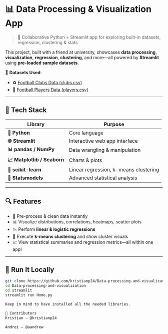 # 📊 Data Processing & Visualization App

> 🚀 Collaborative Python + Streamlit app for exploring built-in datasets, regression, clustering & stats

This project, built with a friend at university, showcases **data processing**, **visualization**, **regression**, **clustering**, and more—all powered by **Streamlit** using **pre-loaded sample datasets**.

📂 **Datasets Used**:  
- ⚽ [Football Clubs Data (clubs.csv)](https://www.kaggle.com/datasets/davidcariboo/player-scores?select=clubs.csv)  
- 👥 [Football Players Data (players.csv)](https://www.kaggle.com/datasets/davidcariboo/player-scores?select=players.csv)

---

## 🧰 Tech Stack

| Library               | Purpose                              |
|-----------------------|---------------------------------------|
| **🐍 Python**          | Core language                        |
| **🌐 Streamlit**        | Interactive web app interface        |
| **📊 pandas / NumPy**   | Data wrangling & manipulation        |
| **📈 Matplotlib / Seaborn** | Charts & plots               |
| **🎯 scikit-learn**    | Linear regression, k-means clustering |
| **🧪 Statsmodels**     | Advanced statistical analysis         |

---

## 🔍 Features

- 🧹 Pre-process & clean data instantly
- 📊 Visualize distributions, correlations, heatmaps, scatter plots
- 📉 Perform **linear & logistic regressions**
- 🔺 Execute **k‑means clustering** and show cluster visuals
- 📈 View statistical summaries and regression metrics—all within one app!

---

## 🚀 Run It Locally

```bash
git clone https://github.com/kristianp24/Data-processing-and-visualization.git
cd Data-processing-and-visualization
cd streamlit
streamlit run Home.py

Keep in mind to have installed all the needed libraries.

👥 Contributors
Kristian – @kristianp24

Andrei – @aandrew

